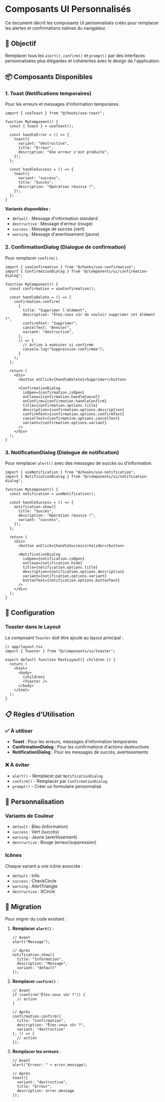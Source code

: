 # Composants UI Personnalisés

Ce document décrit les composants UI personnalisés créés pour remplacer les alertes et confirmations natives du navigateur.

## 🎯 Objectif

Remplacer tous les `alert()`, `confirm()` et `prompt()` par des interfaces personnalisées plus élégantes et cohérentes avec le design de l'application.

## 📦 Composants Disponibles

### 1. Toast (Notifications temporaires)

Pour les erreurs et messages d'information temporaires.

```tsx
import { useToast } from "@/hooks/use-toast";

function MyComponent() {
  const { toast } = useToast();

  const handleError = () => {
    toast({
      variant: "destructive",
      title: "Erreur",
      description: "Une erreur s'est produite",
    });
  };

  const handleSuccess = () => {
    toast({
      variant: "success",
      title: "Succès",
      description: "Opération réussie !",
    });
  };
}
```

**Variants disponibles :**
- `default` : Message d'information standard
- `destructive` : Message d'erreur (rouge)
- `success` : Message de succès (vert)
- `warning` : Message d'avertissement (jaune)

### 2. ConfirmationDialog (Dialogue de confirmation)

Pour remplacer `confirm()`.

```tsx
import { useConfirmation } from "@/hooks/use-confirmation";
import { ConfirmationDialog } from "@/components/ui/confirmation-dialog";

function MyComponent() {
  const confirmation = useConfirmation();

  const handleDelete = () => {
    confirmation.confirm(
      {
        title: "Supprimer l'élément",
        description: "Êtes-vous sûr de vouloir supprimer cet élément ?",
        confirmText: "Supprimer",
        cancelText: "Annuler",
        variant: "destructive",
      },
      () => {
        // Action à exécuter si confirmé
        console.log("Suppression confirmée");
      }
    );
  };

  return (
    <div>
      <button onClick={handleDelete}>Supprimer</button>
      
      <ConfirmationDialog
        isOpen={confirmation.isOpen}
        onClose={confirmation.handleCancel}
        onConfirm={confirmation.handleConfirm}
        title={confirmation.options.title}
        description={confirmation.options.description}
        confirmText={confirmation.options.confirmText}
        cancelText={confirmation.options.cancelText}
        variant={confirmation.options.variant}
      />
    </div>
  );
}
```

### 3. NotificationDialog (Dialogue de notification)

Pour remplacer `alert()` avec des messages de succès ou d'information.

```tsx
import { useNotification } from "@/hooks/use-notification";
import { NotificationDialog } from "@/components/ui/notification-dialog";

function MyComponent() {
  const notification = useNotification();

  const handleSuccess = () => {
    notification.show({
      title: "Succès",
      description: "Opération réussie !",
      variant: "success",
    });
  };

  return (
    <div>
      <button onClick={handleSuccess}>Valider</button>
      
      <NotificationDialog
        isOpen={notification.isOpen}
        onClose={notification.hide}
        title={notification.options.title}
        description={notification.options.description}
        variant={notification.options.variant}
        buttonText={notification.options.buttonText}
      />
    </div>
  );
}
```

## 🔧 Configuration

### Toaster dans le Layout

Le composant `Toaster` doit être ajouté au layout principal :

```tsx
// app/layout.tsx
import { Toaster } from "@/components/ui/toaster";

export default function RootLayout({ children }) {
  return (
    <html>
      <body>
        {children}
        <Toaster />
      </body>
    </html>
  );
}
```

## 📋 Règles d'Utilisation

### ✅ À utiliser

- **Toast** : Pour les erreurs, messages d'information temporaires
- **ConfirmationDialog** : Pour les confirmations d'actions destructives
- **NotificationDialog** : Pour les messages de succès, avertissements

### ❌ À éviter

- `alert()` - Remplacer par `NotificationDialog`
- `confirm()` - Remplacer par `ConfirmationDialog`
- `prompt()` - Créer un formulaire personnalisé

## 🎨 Personnalisation

### Variants de Couleur

- `default` : Bleu (information)
- `success` : Vert (succès)
- `warning` : Jaune (avertissement)
- `destructive` : Rouge (erreur/suppression)

### Icônes

Chaque variant a une icône associée :
- `default` : Info
- `success` : CheckCircle
- `warning` : AlertTriangle
- `destructive` : XCircle

## 🔄 Migration

Pour migrer du code existant :

1. **Remplacer `alert()`** :
   ```tsx
   // Avant
   alert("Message");
   
   // Après
   notification.show({
     title: "Information",
     description: "Message",
     variant: "default"
   });
   ```

2. **Remplacer `confirm()`** :
   ```tsx
   // Avant
   if (confirm("Êtes-vous sûr ?")) {
     // action
   }
   
   // Après
   confirmation.confirm({
     title: "Confirmation",
     description: "Êtes-vous sûr ?",
     variant: "destructive"
   }, () => {
     // action
   });
   ```

3. **Remplacer les erreurs** :
   ```tsx
   // Avant
   alert("Erreur: " + error.message);
   
   // Après
   toast({
     variant: "destructive",
     title: "Erreur",
     description: error.message
   });
   ```
